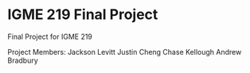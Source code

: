 # IGME 219 Final Project
 Final Project for IGME 219

Project Members:
Jackson Levitt
Justin Cheng
Chase Kellough
Andrew Bradbury
